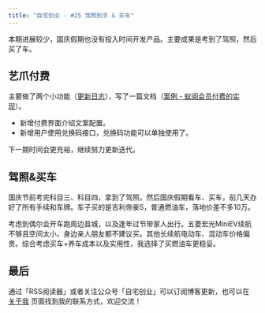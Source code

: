 ```yaml
---
title: "自宅创业 - #25 驾照到手 & 买车"
---
```


本期进展较少，国庆假期也没有投入时间开发产品。主要成果是考到了驾照，然后买了车。

## 艺爪付费

主要做了两个小功能（[更新日志](https://www.ezfuns.com/changelog/)），写了一篇文档（[案例 - 蚁阅会员付费的实现](https://www.ezfuns.com/docs/revenue/case-rssant/)）。

- 新增付费界面介绍文案配置。
- 新增用户使用兑换码接口，兑换码功能可以单独使用了。

下一期时间会更充裕，继续努力更新迭代。

## 驾照&买车

国庆节前考完科目三、科目四，拿到了驾照。然后国庆假期看车、买车，前几天办好了所有手续和车牌。车子买的是吉利帝豪S，普通燃油车，落地价差不多10万。

考虑到偶尔会开车跑周边县城，以及逢年过节带家人出行。五菱宏光MiniEV续航不够且空间太小，身边亲人朋友都不建议买。其他长续航电动车、混动车价格偏贵。综合考虑买车+养车成本以及实用性，我选择了买燃油车更稳妥。

## 最后

通过「RSS阅读器」或者关注公众号「自宅创业」可以订阅博客更新，也可以在 [关于我](/about) 页面找到我的联系方式，欢迎交流！
